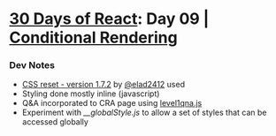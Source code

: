 # [30 Days of React](../README.md#readme): Day 09 | [Conditional Rendering](https://github.com/Asabeneh/30-Days-Of-React/blob/master/09_Day_Conditional_Rendering/09_conditional_rendering.md)

### Dev Notes
* [CSS reset - version 1.7.2](https://github.com/elad2412/the-new-css-reset) by [@elad2412](https://github.com/elad2412) used
* Styling done mostly inline (javascript)
* Q&A incorporated to CRA page using [level1qna.js](./src/data/level1qna.js)
* Experiment with *__globalStyle.js* to allow a set of styles that can be accessed globally
